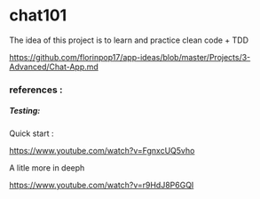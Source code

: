 # chat101

The idea of this project is to learn and practice clean code + TDD

https://github.com/florinpop17/app-ideas/blob/master/Projects/3-Advanced/Chat-App.md

### references :

##### Testing:

Quick start :

https://www.youtube.com/watch?v=FgnxcUQ5vho

A litle more in deeph

https://www.youtube.com/watch?v=r9HdJ8P6GQI
